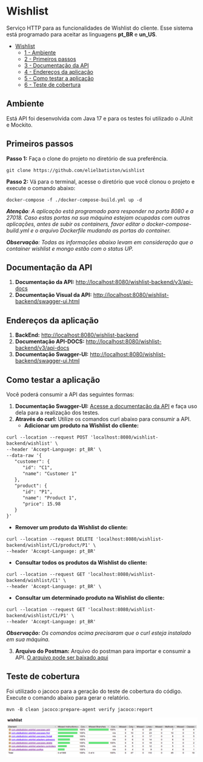 # Wishlist

Serviço HTTP para as funcionalidades de Wishlist do cliente.
Esse sistema está programado para aceitar as linguagens **pt_BR** e **un_US**.

- [Wishlist](#wishlist)
   - [1 - Ambiente](#ambiente)
   - [2 - Primeiros passos](#primeiros-passos) 
   - [3 - Documentação da API](#documentação-da-api) 
   - [4 - Endereços da aplicação](#endereços-da-aplicação) 
   - [5 - Como testar a aplicação](#como-testar-a-aplicação)
   - [6 - Teste de cobertura](#teste-de-cobertura)

## Ambiente
Está API foi desenvolvida com Java 17 e para os testes foi utilizado o JUnit e Mockito.

## Primeiros passos

**Passo 1:** Faça o clone do projeto no diretório de sua preferência.

```shell
git clone https://github.com/elielbatiston/wishlist
```

**Passo 2:** Vá para o terminal, acesse o diretório que você clonou o projeto e execute o comando abaixo:

```shell
docker-compose -f ./docker-compose-build.yml up -d
```

***Atenção**: A aplicação está programado para responder na porta 8080 e a 27018. Caso estas portas na sua máquina estejam 
ocupadas com outras aplicações, antes de subir os containers, favor editar o docker-compose-build.yml e o arquivo Dockerfile 
mudando as portas do container.*

***Observação**: Todas as informações abaixo levam em consideração que o container wishlist e mongo estão com o status UP.*
## Documentação da API

1. __Documentação da API:__ [http://localhost:8080/wishlist-backend/v3/api-docs](http://localhost:8080/wishlist-backend/v3/api-docs)
2. __Documentação Visual da API:__ [http://localhost:8080/wishlist-backend/swagger-ui.html](http://localhost:8080/wishlist-backend/swagger-ui.html)

## Endereços da aplicação

1. __BackEnd:__ [http://localhost:8080/wishlist-backend](http://localhost:8080/wishlist-backend)
2. __Documentação API-DOCS:__ [http://localhost:8080/wishlist-backend/v3/api-docs](http://localhost:8080/wishlist-backend/v3/api-docs)
3. __Documentação Swagger-UI:__ [http://localhost:8080/wishlist-backend/swagger-ui.html](http://localhost:8080/wishlist-backend/swagger-ui.html)

## Como testar a aplicação

Você poderá consumir a API das seguintes formas:

1. __Documentação Swagger-UI:__ [Acesse a documentação da API](http://localhost:8080/wishlist-backend/swagger-ui.html) 
e faça uso dela para a realização dos testes.
2. __Através do curl:__ Utilize os comandos curl abaixo para consumir a API.
   - **Adicionar um produto na Wishlist do cliente:**
```shell
curl --location --request POST 'localhost:8080/wishlist-backend/wishlist' \
--header 'Accept-Language: pt_BR' \
--data-raw '{
   "customer": {
      "id": "C1",
      "name": "Customer 1"
   },
   "product": {
      "id": "P1",
      "name": "Product 1",
      "price": 15.98
   }
}'
```
   - **Remover um produto da Wishlist do cliente:**
```shell
curl --location --request DELETE 'localhost:8080/wishlist-backend/wishlist/C1/product/P1' \
--header 'Accept-Language: pt_BR'
```

   - **Consultar todos os produtos da Wishlist do cliente:**
```shell
curl --location --request GET 'localhost:8080/wishlist-backend/wishlist/C1' \
--header 'Accept-Language: pt_BR' \
```

   - **Consultar um determinado produto na Wishlist do cliente:**
```shell
curl --location --request GET 'localhost:8080/wishlist-backend/wishlist/C1/P1' \
--header 'Accept-Language: pt_BR'
```
   
***Observação:** Os comandos acima precisaram que o curl esteja instalado em sua máquina.*

3. __Arquivo do Postman:__ Arquivo do postman para importar e consumir a API. 
[O arquivo pode ser baixado aqui](https://github.com/elielbatiston/wishlist/blob/main/wishlist.postman_collection.json)

## Teste de cobertura

Foi utilizado o jacoco para a geração do teste de cobertura do código. Execute o comando abaixo para gerar o relatório. 
```shell
mvn -B clean jacoco:prepare-agent verify jacoco:report
``` 

<p align="center"><img src="https://github.com/elielbatiston/wishlist/blob/main/src/main/resources/medias/coverage.png"></p>

